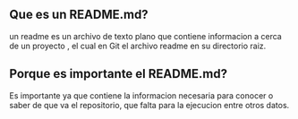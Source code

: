 ## Que es un README.md?

un readme es un archivo de texto plano que contiene informacion a cerca de un proyecto , el cual en Git el archivo readme en su directorio raiz.

## Porque es importante el README.md?

Es importante ya que contiene la informacion necesaria para conocer o saber de que va el repositorio, que falta para la ejecucion entre otros datos. 
